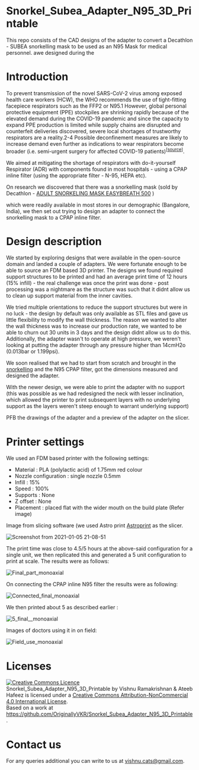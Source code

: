 # Snorkel_Subea_Adapter_N95_3D_Printable
This repo consists of the CAD designs of the adapter to convert a Decathlon - SUBEA snorkelling mask to be used as an N95 Mask for medical personnel. awe designed during the 


# Introduction 

<p>To prevent transmission of the novel SARS-CoV-2 virus among exposed health care workers (HCW), the WHO recommends the use of tight-fitting facepiece respirators such as the FFP2 or N95.1  However, global personal protective equipment (PPE) stockpiles are shrinking rapidly because of the elevated demand during the COVID-19 pandemic and since the capacity to expand PPE production is limited while supply chains are disrupted and counterfeit deliveries discovered, severe local shortages of trustworthy respirators are a reality.2-4  Possible deconfinement measures are likely to increase demand even further as indications to wear respirators become broader (i.e. semi-urgent surgery for affected COVID-19 patients)<sup>[<a href="https://www.researchgate.net/publication/341666605_Verification_of_two_Alternative_Do-it-yourself_Equipment_Respirators_Seal_as_COVID-19_Protection_VADERS-CoV_a_quality_assessment_pilot_study">source</a>]</sup>. 
  
  We aimed at mitigating the shortage of respirators with do-it-yourself Respirator (ADR) with components found in most hospitals - using a CPAP inline filter (using the appropriate filter - N-95, HEPA etc).
 
 On research we discovered that there was a snorkelling mask (sold by Decathlon - <a href="https://www.decathlon.in/p/8573237/easybreath-full-face-mask/adult-snorkeling-mask-easybreath-500-blue">ADULT SNORKELING MASK EASYBREATH 500</a>  )</p> which were readily available in most stores in our demographic (Bangalore, India), we then set out trying to design an adapter to connect the snorkelling mask to a CPAP inline filter. 
 
 # Design description
 
 <p> We started by exploring designs that were available in the open-source domain and landed a couple of adapters. We were fortunate enough to be able to source an FDM based 3D printer. The designs we found required support structures to be printed and had an average print time of 12 hours (15% infill) - the real challenge was once the print was done - post processing was a nightmare as the structure was such that it didnt allow us to clean up support material from the inner cavities. 
  
  We tried multiple orientations to reduce the support structures but were in no luck - the design by default was only available as STL files and gave us little flexibility to modify the wall thickness. The reason we wanted to alter the wall thickness was to increase our production rate, we wanted to be able to churn out 30 units in 3 days and the design didnt allow us to do this. Additionally, the adapter wasn't to operate at high pressure, we weren't looking at putting the adapter through any pressure higher than 14cmH2o (0.013bar or 1.199psi). 
  
  We soon realised that we had to start from scratch and brought in the  <a href="https://www.decathlon.in/p/8573237/easybreath-full-face-mask/adult-snorkeling-mask-easybreath-500-blue"> snorkelling</a> and the N95 CPAP filter, got the dimensions measured and designed the adapter. 
  
  With the newer design, we were able to print the adapter with no support (this was possible as we had redesigned the neck with lesser inclination, which allowed the printer to print subsequent layers with no underlying support as the layers weren't steep enough to warrant underlying support)
  
 PFB the drawings of the adapter and a preview of the adapter on the slicer. 
 
 
 # Printer settings
 
 We used an FDM based printer with the following settings:

 * Material : PLA (polylactic acid) of 1.75mm red colour
 * Nozzle configuration : single nozzle 0.5mm
 * Infill : 15%
 * Speed : 100%
 * Supports : None
 * Z offset : None
 * Placement : placed flat with the wider mouth on the build plate (Refer image)
 
 Image from slicing software (we used Astro print <a href="https://cloud.astroprint.com/account/login"> Astroprint</a> as the slicer.
 
![Screenshot from 2021-01-05 21-08-51](https://user-images.githubusercontent.com/55281142/103667200-a44d8100-4f9b-11eb-8b00-af0bc61ae8fa.png)
 
 The print time was close to 4.5/5 hours at the above-said configuration for a single unit, we then replicated this and generated a 5 unit configuration to print at scale. The results were as follows:
 
 ![Final_part_monoaxial](https://user-images.githubusercontent.com/55281142/103777928-9b21ea00-5057-11eb-9788-bb4f7b356c0a.jpeg)

On connecting the CPAP inline N95 filter the results were as following:

![Connected_final_monoaxial](https://user-images.githubusercontent.com/55281142/103778038-b3920480-5057-11eb-949c-3076c6655905.jpeg)

We then printed about 5 as described earlier :

![5_final__monoaxial](https://user-images.githubusercontent.com/55281142/103778447-429f1c80-5058-11eb-9a71-e0751d26a0a2.jpeg)

Images of doctors using it in on field:

![Field_use_monoaxial](https://user-images.githubusercontent.com/55281142/103778516-5c406400-5058-11eb-997b-d1c3266e7165.jpeg)
  
# Licenses 
  
<a rel="license" href="http://creativecommons.org/licenses/by-nc/4.0/"><img alt="Creative Commons Licence" style="border-width:0" src="https://i.creativecommons.org/l/by-nc/4.0/88x31.png" /></a><br /><span xmlns:dct="http://purl.org/dc/terms/" property="dct:title">Snorkel_Subea_Adapter_N95_3D_Printable</span> by <span xmlns:cc="http://creativecommons.org/ns#" property="cc:attributionName">Vishnu Ramakrishnan & Ateeb Hafeez</span> is licensed under a <a rel="license" href="http://creativecommons.org/licenses/by-nc/4.0/">Creative Commons Attribution-NonCommercial 4.0 International License</a>.<br />Based on a work at <a xmlns:dct="http://purl.org/dc/terms/" href="https://github.com/OriginallyVKR/Snorkel_Subea_Adapter_N95_3D_Printable" rel="dct:source">https://github.com/OriginallyVKR/Snorkel_Subea_Adapter_N95_3D_Printable</a>. 

# Contact us

For any queries additional you can write to us at vishnu.cats@gmail.com. 
